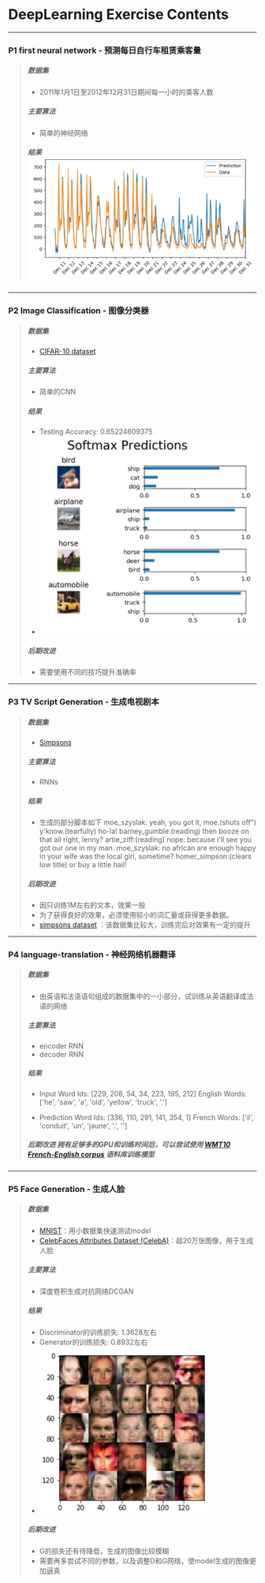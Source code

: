 # DeepLearning Exercise Contents

----------
### P1  first neural network - 预测每日自行车租赁乘客量
> ##### 数据集
> - 2011年1月1日至2012年12月31日期间每一小时的乘客人数
> ##### 主要算法
> - 简单的神经网络
> ##### 结果 ![Alt text](./预测每日自行车租赁乘客量的结果.png)

----------
### P2  Image Classification - 图像分类器

> ##### 数据集
> - [CIFAR-10 dataset](https://www.cs.toronto.edu/~kriz/cifar.html)
> ##### 主要算法
> - 简单的CNN
> ##### 结果
> - Testing Accuracy: 0.65224609375
> - ![Alt text](./图像分类器的结果.png)
> 
> ##### 后期改进
> - 需要使用不同的技巧提升准确率

----------
### P3  TV Script Generation - 生成电视剧本

> ##### 数据集
> - [Simpsons](https://www.kaggle.com/wcukierski/the-simpsons-by-the-data)
> 
> ##### 主要算法
> - RNNs
> ##### 结果
> - 生成的部分脚本如下 moe_szyslak: yeah, you got it, moe.(shuts off") y'know.(tearfully) ho-la! barney_gumble:(reading) then booze on that
> all right, lenny? artie_ziff:(reading) nope. because i'll see you got
> our one in my man. moe_szyslak: no african are enough happy in your
> wife was the local girl, sometime? homer_simpson:(clears low title) or
> buy a little hail!
> ##### 后期改进
> - 因只训练1M左右的文本，效果一般
> - 为了获得良好的效果，必须使用较小的词汇量或获得更多数据。
> -  [simpsons dataset](https://www.kaggle.com/wcukierski/the-simpsons-by-the-data)
> ：该数据集比较大，训练完后对效果有一定的提升

----------
### P4  language-translation - 神经网络机器翻译

> ##### 数据集
> - 由英语和法语语句组成的数据集中的一小部分，试训练从英语翻译成法语的网络
> ##### 主要算法
> - encoder RNN
> - decoder RNN
> ##### 结果
> - Input   Word Ids:      [229, 208, 54, 34, 223, 195, 212]   English Words: ['he', 'saw', 'a', 'old', 'yellow', 'truck', '.']
> 
> - Prediction   Word Ids:      [336, 110, 291, 141, 354, 1]   French Words: ['il', 'conduit', 'un', 'jaune', '.', '<EOS>']
> ##### 后期改进 拥有足够多的GPU和训练时间后，可以尝试使用 [WMT10 French-English corpus](http://www.statmt.org/wmt10/training-giga-fren.tar) 语料库训练模型

----------
### P5  Face Generation - 生成人脸

> ##### 数据集
> - [MNIST](http://yann.lecun.com/exdb/mnist/)：用小数据集快速测试model
> - [CelebFaces Attributes Dataset (CelebA)](http://mmlab.ie.cuhk.edu.hk/projects/CelebA.html)：超20万张图像，用于生成人脸
> ##### 主要算法
> - 深度卷积生成对抗网络DCGAN
> ##### 结果
> - Discriminator的训练损失: 1.3628左右
> - Generator的训练损失: 0.8932左右
> - ![Alt text](./生成人脸的结果.png)
> ##### 后期改进
> - G的损失还有待降低，生成的图像比较模糊
> - 需要再多尝试不同的参数，以及调整D和G网络，使model生成的图像更加逼真
